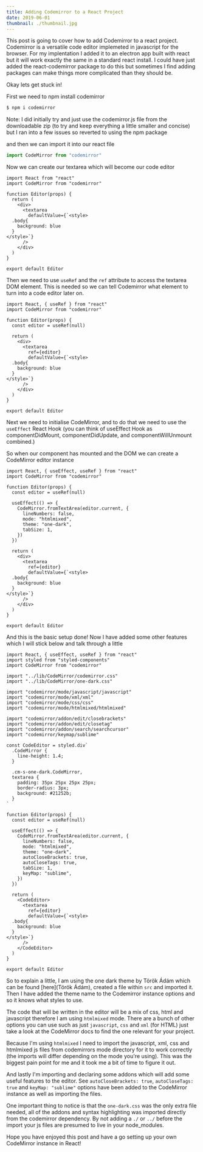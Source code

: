 ```yaml
---
title: Adding Codemirror to a React Project
date: 2019-06-01
thumbnail: ./thumbnail.jpg
---
```


This post is going to cover how to add Codemirror to a react project. Codemirror is a versatile code editor implemeted in javascript for the browser. For my implentation I added it to an electron app built with react but it will work exactly the same in a standard react install. I could have just added the react-codemirror package to do this but sometimes I find adding packages can make things more complicated than they should be.

Okay lets get stuck in!

First we need to npm install codemirror

```bash
$ npm i codemirror
```

Note: I did initially try and just use the codemirror.js file from the downloadable zip (to try and keep everything a little smaller and concise) but I ran into a few issues so reverted to using the npm package

and then we can import it into our react file

```js
import CodeMirror from "codemirror"
```

Now we can create our textarea which will become our code editor

```jsx{4-16}
import React from "react"
import CodeMirror from "codemirror"

function Editor(props) {
  return (
    <div>
      <textarea
        defaultValue={`<style>
  .body{
    background: blue
  }
</style>`}
      />
    </div>
  )
}

export default Editor
```

Then we need to use `useRef` and the `ref` attribute to access the textarea DOM element. This is needed so we can tell Codemirror what element to turn into a code editor later on.

```jsx{1,5,10}
import React, { useRef } from "react"
import CodeMirror from "codemirror"

function Editor(props) {
  const editor = useRef(null)

  return (
    <div>
      <textarea
        ref={editor}
        defaultValue={`<style>
  .body{
    background: blue
  }
</style>`}
      />
    </div>
  )
}

export default Editor
```

Next we need to initialise CodeMirror, and to do that we need to use the `useEffect` React Hook (you can think of useEffect Hook as componentDidMount, componentDidUpdate, and componentWillUnmount combined.)

So when our component has mounted and the DOM we can create a CodeMirror editor instance

```jsx{1,7-14}
import React, { useEffect, useRef } from "react"
import CodeMirror from "codemirror"

function Editor(props) {
  const editor = useRef(null)

  useEffect(() => {
    CodeMirror.fromTextArea(editor.current, {
      lineNumbers: false,
      mode: "htmlmixed",
      theme: "one-dark",
      tabSize: 1,
    })
  })

  return (
    <div>
      <textarea
        ref={editor}
        defaultValue={`<style>
  .body{
    background: blue
  }
</style>`}
      />
    </div>
  )
}

export default Editor
```

And this is the basic setup done! Now I have added some other features which I will stick below and talk through a little

```jsx{2,4-16,18-25}
import React, { useEffect, useRef } from "react"
import styled from "styled-components"
import CodeMirror from "codemirror"

import "../lib/CodeMirror/codemirror.css"
import "../lib/CodeMirror/one-dark.css"

import "codemirror/mode/javascript/javascript"
import "codemirror/mode/xml/xml"
import "codemirror/mode/css/css"
import "codemirror/mode/htmlmixed/htmlmixed"

import "codemirror/addon/edit/closebrackets"
import "codemirror/addon/edit/closetag"
import "codemirror/addon/search/searchcursor"
import "codemirror/keymap/sublime"

const CodeEditor = styled.div`
  .CodeMirror {
    line-height: 1.4;
  }

  .cm-s-one-dark.CodeMirror,
  textarea {
    padding: 35px 25px 25px 25px;
    border-radius: 3px;
    background: #21252b;
  }
`

function Editor(props) {
  const editor = useRef(null)

  useEffect(() => {
    CodeMirror.fromTextArea(editor.current, {
      lineNumbers: false,
      mode: "htmlmixed",
      theme: "one-dark",
      autoCloseBrackets: true,
      autoCloseTags: true,
      tabSize: 1,
      keyMap: "sublime",
    })
  })

  return (
    <CodeEditor>
      <textarea
        ref={editor}
        defaultValue={`<style>
  .body{
    background: blue
  }
</style>`}
      />
    </CodeEditor>
  )
}

export default Editor
```

So to explain a little, I am using the one dark theme by Török Ádám which can be found [here](Török Ádám), created a file within `src` and imported it. Then I have added the theme name to the Codemirror instance options and so it knows what styles to use.

The code that will be written in the editor will be a mix of css, html and javascript therefore I am using `htmlmixed` mode. There are a bunch of other options you can use such as just `javascript`, `css` and `xml` (for HTML) just take a look at the CodeMirror docs to find the one relevant for your project.

Because I'm using `htmlmixed` I need to import the javascript, xml, css and htmlmixed js files from codemirrors mode directory for it to work correctly (the imports will differ depending on the mode you're using). This was the biggest pain point for me and it took me a bit of time to figure it out.

And lastly I'm importing and declaring some addons which will add some useful features to the editor. See `autoCloseBrackets: true`, `autoCloseTags: true` and `keyMap: "sublime"` options have been added to the CodeMirror instance as well as importing the files.

One important thing to notice is that the `one-dark.css` was the only extra file needed, all of the addons and syntax highlighting was imported directly from the codemirror dependency. By not adding a `./` or `../` before the import your js files are presumed to live in your node_modules.

Hope you have enjoyed this post and have a go setting up your own CodeMirror instance in React!
